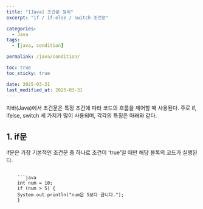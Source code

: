 ```yaml
---
title: "[Java] 조건문 정리"
excerpt: "if / if-else / switch 조건문"

categories:
  - Java
tags:
  - [java, condition]

permalink: /java/condition/

toc: true
toc_sticky: true

date: 2025-03-31
last_modified_at: 2025-03-31
---
```


<P>
자바(Java)에서 조건문은 특정 조건에 따라 코드의 흐름을 제어할 때 사용된다.
주로 if, ifelse, switch 세 가지가 많이 사용되며, 각각의 특징은 아래와 같다.
</p>
<h2>1. if문</h2>
if문은 가장 기본적인 조건문 중 하나로 조건이 'true'일 때만 해당 블록의 코드가 실행된다.
<pre>
  <code>
    ```java
    int num = 10;
    if (num > 5) {
    System.out.println("num은 5보다 큽니다.");
    }
  </code>
</pre>